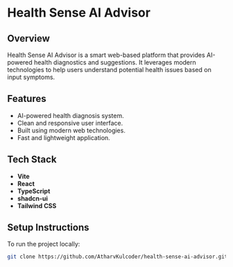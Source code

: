 # Health Sense AI Advisor

## Overview

Health Sense AI Advisor is a smart web-based platform that provides AI-powered health diagnostics and suggestions. It leverages modern technologies to help users understand potential health issues based on input symptoms.

## Features

- AI-powered health diagnosis system.
- Clean and responsive user interface.
- Built using modern web technologies.
- Fast and lightweight application.

## Tech Stack

- **Vite**
- **React**
- **TypeScript**
- **shadcn-ui**
- **Tailwind CSS**

## Setup Instructions

To run the project locally:

```bash
git clone https://github.com/AtharvKulcoder/health-sense-ai-advisor.git

